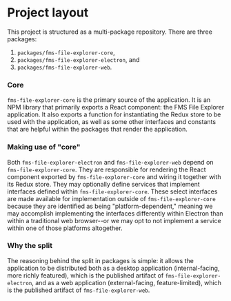 Project layout
==============

This project is structured as a multi-package repository. There are three packages:
1. `packages/fms-file-explorer-core`,
2. `packages/fms-file-explorer-electron`, and
3. `packages/fms-file-explorer-web`.

### Core
`fms-file-explorer-core` is the primary source of the application. It is an NPM library that primarily exports a React
component: the FMS File Explorer application. It also exports a function for instantiating the Redux store to be used
with the application, as well as some other interfaces and constants that are helpful within the packages that render
the application.


### Making use of "core"
Both `fms-file-explorer-electron` and `fms-file-explorer-web` depend on `fms-file-explorer-core`. They are responsible
for rendering the React component exported by `fms-file-explorer-core` and wiring it together with its Redux store. They
may optionally define services that implement interfaces defined within `fms-file-explorer-core`. These select
interfaces are made available for implementation outside of `fms-file-explorer-core` because they are identified as
being "platform-dependent," meaning we may accomplish implementing the interfaces differently within Electron than
within a traditional web browser--or we may opt to not implement a service within one of those platforms altogether.


### Why the split
The reasoning behind the split in packages is simple: it allows the application to be distributed both as a desktop
application (internal-facing, more richly featured), which is the published artifact of `fms-file-explorer-electron`,
and as a web application (external-facing, feature-limited), which is the published artifact of `fms-file-explorer-web`.
